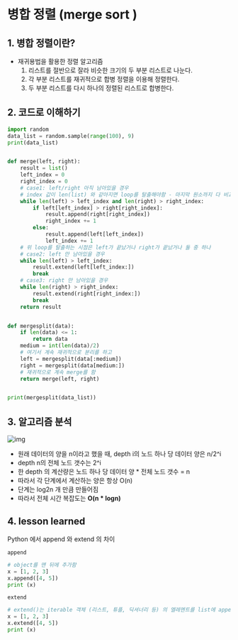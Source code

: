 # 병합 정렬 (merge sort )

## 1. 병합 정렬이란?

- 재귀용법을 활용한 정렬 알고리즘
  1. 리스트를 절반으로 잘라 비슷한 크기의 두 부분 리스트로 나눈다.
  2. 각 부분 리스트를 재귀적으로 합병 정렬을 이용해 정렬한다.
  3. 두 부분 리스트를 다시 하나의 정렬된 리스트로 합병한다.

 ## 2. 코드로 이해하기

```python
import random
data_list = random.sample(range(100), 9)
print(data_list)


def merge(left, right):
    result = list()
    left_index = 0
    right_index = 0
    # case1: left/right 아직 남아있을 경우
    # index 값이 len(list) 와 같아지면 loop를 탈출해야함 - 마지막 원소까지 다 비교한 것이기 때문에
    while len(left) > left_index and len(right) > right_index:
        if left[left_index] > right[right_index]:
            result.append(right[right_index])
            right_index += 1
        else:
            result.append(left[left_index])
            left_index += 1
    # 위 loop를 탈출하는 시점은 left가 끝났거나 right가 끝났거나 둘 중 하나
    # case2: left 만 남아있을 경우
    while len(left) > left_index:
        result.extend(left[left_index:])
        break
    # case3: right 만 남아있을 경우
    while len(right) > right_index:
        result.extend(right[right_index:])
        break
    return result


def mergesplit(data):
    if len(data) <= 1:
        return data
    medium = int(len(data)/2)
    # 여기서 계속 재귀적으로 분리를 하고
    left = mergesplit(data[:medium])
    right = mergesplit(data[medium:])
    # 재귀적으로 계속 merge를 함
    return merge(left, right)


print(mergesplit(data_list)) 
```

## 3. 알고리즘 분석

![img](https://www.fun-coding.org/00_Images/mergesortcomplexity.png)

- 원래 데이터의 양을 n이라고 했을 때, depth i의 노드 하나 당 데이터 양은 n/2^i
- depth n의 전체 노드 갯수는 2^i
- 한 depth 의 계산량은 노드 하나 당 데이터 양 * 전체 노드 갯수 = n
- 따라서 각 단계에서 계산하는 양은 항상 O(n)
- 단계는 log2n 개 만큼 만들어짐
- 따라서 전체 시간 복잡도는 **O(n * logn)**

## 4. lesson learned

Python 에서 append 와 extend 의 차이

`append`

```python
# object를 맨 뒤에 추가함
x = [1, 2, 3]
x.append([4, 5])
print (x)
```

`extend`

```python
# extend()는 iterable 객체 (리스트, 튜플, 딕셔너리 등) 의 엘레멘트를 list에 append함
x = [1, 2, 3]
x.extend([4, 5])
print (x)
```


